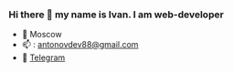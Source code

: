 ### Hi there 👋 my name is Ivan. I am web-developer

- :round_pushpin: Moscow
- 📫 : [antonovdev88@gmail.com](mailto:antonovdev88@gmail.com) 
- :iphone: [Telegram](https://t.me/antonovkrez "Telegram")

